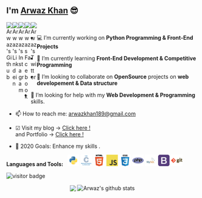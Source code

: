 ## I'm [Arwaz Khan](https://arwazkhan189.github.io/portfolio/) 😎

<a href="https://github.com/arwazkhan189">
  <img align="left" alt="Arwaz's Github" width="16px" src="https://cdn.jsdelivr.net/npm/simple-icons@v3/icons/github.svg" />
</a>
<a href="https://www.linkedin.com/in/arwaz-khan-bb52a1134/">
  <img align="left" alt="Arwaz's Linkdein" width="16px" src="https://cdn.jsdelivr.net/npm/simple-icons@v3/icons/linkedin.svg" />
</a>
<a href="https://instagram.com/iamarwaz">
  <img align="left" alt="Arwaz's Instagram" width="16px" src="https://cdn.jsdelivr.net/npm/simple-icons@v3/icons/instagram.svg" />
</a>
<a href="https://www.facebook.com/arwazkhan189">
  <img align="left" alt="Arwazs Facebook" width="16px" src="https://cdn.jsdelivr.net/npm/simple-icons@v3/icons/facebook.svg" />
</a>

<a href="https://twitter.com/arwazkhan189">
  <img align="left" alt="Arwaz's Twitter" width="16px" src="https://cdn.jsdelivr.net/npm/simple-icons@v3/icons/twitter.svg" />
</a>

<br />

- 💻 I’m currently working on **Python Programming & Front-End Projects**

- 📖 I’m currently learning **Front-End Development & Competitive Programming**

- 👯 I’m looking to collaborate on **OpenSource** projects on **web developement & Data structure**

- 🤔 I’m looking for help with my **Web Development & Programming** skills.

- 📫 How to reach me: arwazkhan189@gmail.com <br>

- ☑ Visit my blog -> <a href='https://wdforbeginner.blogspot.com/'>Click here !</a> <br>
     and Portfolio -> <a href='https://arwazkhan189.github.io/portfolio/'>Click here !</a>

- 🥅 2020 Goals: Enhance my skills .

**Languages and Tools:** &nbsp;
<code><img height="30" src="https://raw.githubusercontent.com/github/explore/80688e429a7d4ef2fca1e82350fe8e3517d3494d/topics/python/python.png"></code>
<code><img height="30" src="https://raw.githubusercontent.com/github/explore/80688e429a7d4ef2fca1e82350fe8e3517d3494d/topics/c/c.png"></code>
<code><img height="30" src="https://raw.githubusercontent.com/github/explore/56a826d05cf762b2b50ecbe7d492a839b04f3fbf/topics/html/html.png"></code>
<code><img height="30" src="https://raw.githubusercontent.com/github/explore/80688e429a7d4ef2fca1e82350fe8e3517d3494d/topics/javascript/javascript.png"></code>
<code><img height="30" src="https://raw.githubusercontent.com/github/explore/80688e429a7d4ef2fca1e82350fe8e3517d3494d/topics/css/css.png"></code>
<code><img height="30" src="https://raw.githubusercontent.com/github/explore/80688e429a7d4ef2fca1e82350fe8e3517d3494d/topics/php/php.png"></code>
<code><img height="30" src="https://raw.githubusercontent.com/github/explore/80688e429a7d4ef2fca1e82350fe8e3517d3494d/topics/mysql/mysql.png"></code>
<code><img height="30" src="https://raw.githubusercontent.com/github/explore/80688e429a7d4ef2fca1e82350fe8e3517d3494d/topics/bootstrap/bootstrap.png"></code>
<code><img height="30" src="https://raw.githubusercontent.com/github/explore/80688e429a7d4ef2fca1e82350fe8e3517d3494d/topics/git/git.png"></code>


   ![visitor badge](https://visitor-badge.glitch.me/badge?page_id=arwazkhan189.visitor-badge)

<p align="center">
  <img align="center" src="https://github-readme-stats.vercel.app/api/top-langs/?username=arwazkhan189&theme=radical&line_height=10&hide_langs_below=1&layout=compact" />
  <img align="center" src="https://github-readme-stats.vercel.app/api?username=arwazkhan189&show_icons=true&theme=radical&line_height=21" alt="Arwaz's github stats"/>
</p>
<br>
